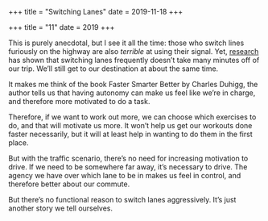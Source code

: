 +++
title = "Switching Lanes"
date = 2019-11-18
+++

+++
title = "11"
date = 2019
+++

This is purely anecdotal, but I see it all the time: those who switch lines furiously on the highway are also _terrible_ at using their signal. Yet, [research][1] has shown that switching lanes frequently doesn’t take many minutes off of our trip. We’ll still get to our destination at about the same time.

It makes me think of the book Faster Smarter Better by Charles Duhigg, the author tells us that having autonomy can make us feel like we’re in charge, and therefore more motivated to do a task.

Therefore, if we want to work out more, we can choose which exercises to do, and that will motivate us more. It won’t help us get our workouts done faster necessarily, but it will at least help in wanting to do them in the first place.

But with the traffic scenario, there’s no need for increasing motivation to drive. If we need to be somewhere far away, it’s necessary to drive. The agency we have over which lane to be in makes us feel in control, and therefore better about our commute.

But there’s no functional reason to switch lanes aggressively. It’s just another story we tell ourselves.

 [1]: https://www.his.com/~pete/asa.pdf